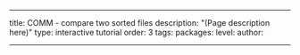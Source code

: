 ---

title: COMM - compare two sorted files
description: "(Page description here)"
type: interactive tutorial
order: 3
tags: 
packages: 
level: 
author: 

---